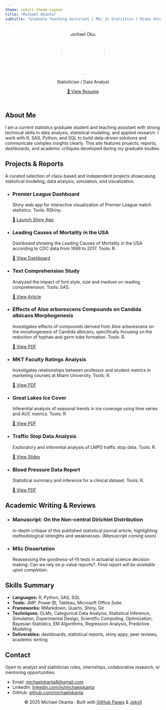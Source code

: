 ```yaml
---
theme: jekyll-theme-cayman
title: "Michael Okanta"
subtitle: "Graduate Teaching Assistant | MSc in Statistics | Miami University"
---
```



<header class="hero">
  <img src="https://raw.githubusercontent.com/okantam/okantam.github.io/main/Headshot.JPG" alt="Michael Okanta" style="width: 140px; border-radius: 50%; margin: 1rem auto; display: block;">
  <p>Statistician / Data Analyst</p>
  <a href="https://raw.githubusercontent.com/okantam/okantam.github.io/main/MICHAEL%20OKANTA%20-%20RESUME.pdf" class="button">📄 View Resume</a>
</header>

<section class="intro">
  <h2>About Me</h2>
  <p>
    I am a current statistics graduate student and teaching assistant with strong technical skills in data analysis, statistical modeling, and applied research. I work with R, SAS, Python, and SQL to build data-driven solutions and communicate complex insights clearly. This site features projects, reports, dashboards, and academic critiques developed during my graduate studies. 
  </p>
</section>

<section class="projects">
  <h2>Projects & Reports</h2>
  <p>A curated selection of class-based and independent projects showcasing statistical modeling, data analysis, simulation, and visualization.</p>
  <ul>
    <li>
      <h3>Premier League Dashboard</h3>
      <p>Shiny web app for interactive visualization of Premier League match statistics. Tools: RShiny.</p>
      <a href="https://michael-okanta.shinyapps.io/PREMIER_LEAGUE_VISUALIZATION/" target="_blank">🔗 Launch Shiny App</a>
    </li>
    <li>
      <h3>Leading Causes of Mortality in the USA</h3>
      <p>Dashboard showing the Leading Causes of Mortality in the USA according to CDC data from 1999 to 2017. Tools: R.</p>
      <a href="https://raw.githubusercontent.com/okantam/okantam.github.io/main/MICHAEL%20OKANTA%20-%20STA%20504%20PROJECT.html" target="_blank">🔗 View Dashboard</a>
    </li>
    <li>
      <h3>Text Comprehension Study</h3>
      <p>Analyzed the impact of font style, size and medium on reading comprehension. Tools: SAS.</p>
      <a href="https://raw.githubusercontent.com/okantam/okantam.github.io/main/annotated-Group%205%20Project%20Report%20(1).pdf" target="_blank">🔗 View Article</a>
    </li>
    <li>
      <h3>Effects of Aloe arborescens Compounds on Candida albicans Morphogenesis</h3>
      <p>Investigates effects of compounds derived from Aloe arborescens on the morphogenesis of Candida albicans, specifically
focusing on the reduction of hyphae and germ tube formation. Tools: R.</p>
      <a href="https://raw.githubusercontent.com/okantam/okantam.github.io/main/annotated-Preliminary%20Analysis%20Report%20on%20the%20Effect%20of%20Aloe%20arborescens%20Compounds%20on%20Candida%20albicans%20Morphogenesis.pdf" target="_blank">🔗 View PDF</a>
    </li>
    <li>
      <h3>MKT Faculty Ratings Analysis</h3>
      <p>Investigates relationships between professor and student metrics in marketing courses at Miami University. Tools: R.</p>
      <a href="https://raw.githubusercontent.com/okantam/okantam.github.io/main/Report--1-.pdf" target="_blank">🔗 View PDF</a>
    </li>
    <li>
      <h3>Great Lakes Ice Cover</h3>
      <p>Inferential analysis of seasonal trends in ice coverage using time series and AUC metrics. Tools: R</p>
      <a href="https://raw.githubusercontent.com/okantam/okantam.github.io/main/Final-report%20(1).html" target="_blank">🔗 View PDF</a>
    </li>
    <li>
      <h3>Traffic Stop Data Analysis</h3>
      <p>Exploratory and inferential analysis of LMPD traffic stop data. Tools: R.</p>
      <a href="https://raw.githubusercontent.com/okantam/okantam.github.io/main/annotated-%5BSTA%20660%5D%20Project%206%20-%20Team%205.pptx%20(1).pdf" target="_blank">🔗 View Slides</a>
    </li>
    <li>
      <h3>Blood Pressure Data Report</h3>
      <p>Statistical summary and inference for a clinical dataset. Tools: R.</p>
      <a href="https://raw.githubusercontent.com/okantam/okantam.github.io/main/annotated-FINAL-PRESSURE-ANALYSIS.pdf" target="_blank">🔗 View PDF</a>
    </li>
  </ul>
</section>

<section class="writing">
  <h2>Academic Writing & Reviews</h2>
  <ul>
    <li>
      <h3>Manuscript: On the Non-central Dirichlet Distribution</h3>
      <p>In-depth critique of this published statistical journal article, highlighting methodological strengths and weaknesses. <em>(Manuscript coming soon)</em></p>
    </li>
    <li>
      <h3>MSc Dissertation</h3>
      <p>Reassessing the goodness-of-fit tests in actuarial science decision making: Can we rely on p-value reports?. <em>Final report will be available upon completion.</em></p>
    </li>
  </ul>
</section>

<section class="skills">
  <h2>Skills Summary</h2>
  <ul>
    <li><strong>Languages:</strong> R, Python, SAS, SQL</li>
    <li><strong>Tools:</strong> JMP, Power BI, Tableau, Microsoft Office Suite</li>
    <li><strong>Frameworks:</strong> RMarkdown, Quarto, Shiny, Git</li>
    <li><strong>Techniques:</strong> GLMs, Categorical Data Analysis, Statistical Inference, Simulation, Experimental Design, Scientific Computing, Optimization, Bayesian Statistics, EM Algorithms, Regression Analysis, Predictive Modeling</li>
    <li><strong>Deliverables:</strong> dashboards, statistical reports, shiny apps, peer reviews, academic writing</li>
  </ul>
</section>

<section class="contact">
  <h2>Contact</h2>
  <p>Open to analyst and statistician roles, internships, collaborative research, or mentoring opportunities.</p>
  <ul>
     <li>Email: <a href="mailto:michaelokanta8@gmail.com">michaelokanta8@gmail.com</a></li>
    <li>LinkedIn: <a href="https://www.linkedin.com/in/michael-okanta-4486281b5/">linkedin.com/in/michaelokanta</a></li>
    <li>GitHub: <a href="https://github.com/okantam">github.com/michaelokanta</a></li>
  </ul>
</section>

<footer>
  <p style="text-align: center;">© 2025 Michael Okanta · Built with <a href="https://pages.github.com/">GitHub Pages</a> & <a href="https://jekyllrb.com/">Jekyll</a></p>
</footer>
